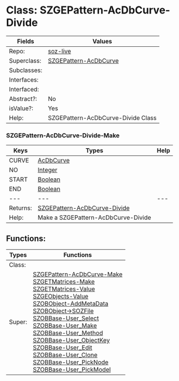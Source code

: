 
# Class:	SZGEPattern-AcDbCurve-Divide

| Fields | Values |
| --------- | --------- |
| Repo: | [soz-live](/repos/soz-live.html) |
| Superclass: | [SZGEPattern-AcDbCurve](SZGEPattern-AcDbCurve.html) |
| Subclasses: |  |
| Interfaces: |  |
| Interfaced: |  |
| Abstract?: | No |
| isValue?: | Yes |
| Help: | SZGEPattern-AcDbCurve-Divide Class |

### SZGEPattern-AcDbCurve-Divide-Make

| Keys | Types | Help |
| --------- | --------- | --------- |
| CURVE | [AcDbCurve](AcDbCurve.html) |  |
| NO | [Integer](Integer.html) |  |
| START | [Boolean](Boolean.html) |  |
| END | [Boolean](Boolean.html) |  |
| --- | --- | --- |
| Returns: | [SZGEPattern-AcDbCurve-Divide](SZGEPattern-AcDbCurve-Divide.html) |
| Help: | Make a SZGEPattern-AcDbCurve-Divide |


## Functions:

| Types | Functions |
| --------- | --------- |
| Class: |  |
| Super: | [SZGEPattern-AcDbCurve-Make](SZGEPattern-AcDbCurve.html) <br> [SZGETMatrices-Make](SZGETMatrices.html) <br> [SZGETMatrices-Value](SZGETMatrices.html) <br> [SZGEObjects-Value](SZGEObjects.html) <br> [SZOBObject-AddMetaData](SZOBObject.html) <br> [SZOBObject->SOZFile](SZOBObject.html) <br> [SZOBBase-User_Select](SZOBBase.html) <br> [SZOBBase-User_Make](SZOBBase.html) <br> [SZOBBase-User_Method](SZOBBase.html) <br> [SZOBBase-User_ObjectKey](SZOBBase.html) <br> [SZOBBase-User_Edit](SZOBBase.html) <br> [SZOBBase-User_Clone](SZOBBase.html) <br> [SZOBBase-User_PickNode](SZOBBase.html) <br> [SZOBBase-User_PickModel](SZOBBase.html) |


